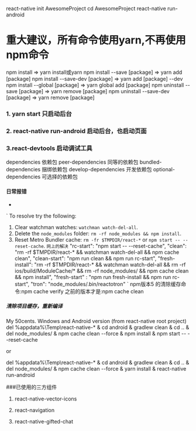 react-native init AwesomeProject
cd AwesomeProject
react-native run-android

# 重大建议，所有命令使用yarn,不再使用npm命令

npm install  => yarn install或yarn
npm install --save [package] => yarn add [package]
npm install --save-dev [package] => yarn add [package] --dev
npm install --global [package] => yarn global add [package]
npm uninstall --save [package] => yarn remove [package]
npm uninstall --save-dev [package] => yarn remove [package]


###  1. yarn start  只启动后台

### 2. react-native run-android  启动后台，也启动页面

### 3.react-devtools  启动调试工具

dependencies 依赖包
peer-dependencies 同等的依赖包
bundled-dependencies 捆绑依赖包
develop-dependencies 开发依赖包
optional-dependencies 可选择的依赖包


#### 日常报错
- 
`
To resolve try the following:
  1. Clear watchman watches: `watchman watch-del-all`.
  2. Delete the `node_modules` folder: `rm -rf node_modules && npm install`.
  3. Reset Metro Bundler cache: `rm -fr $TMPDIR/react-*` or `npm start -- --reset-cache`.
`
网上的解决
`
		"rc-start": "npm start -- --reset-cache",
		"clean": "rm -rf $TMPDIR/react-* && watchman watch-del-all && npm cache clean",
		"clean-start": "npm run clean && npm run rc-start",
		"fresh-install": "rm -rf $TMPDIR/react-* && watchman watch-del-all && rm -rf ios/build/ModuleCache/* && rm -rf node_modules/ && npm cache clean && npm install",
		"fresh-start" : "npm run fresh-install && npm run rc-start",
		"tron": "node_modules/.bin/reactotron"
`
npm版本5 的清除缓存命令:npm cache verify
之前的版本才是:npm cache clean


##### 清除项目缓存，重新编译
My 50cents. Windows and Android version (from react-native root project)
del %appdata%\Temp\react-native-* & cd android & gradlew clean & cd .. & del node_modules/ & npm cache clean --force & npm install & npm start -- --reset-cache

or

del %appdata%\Temp\react-native-* & cd android & gradlew clean & cd .. & del node_modules/ & npm cache clean --force & yarn install & react-native run-android



###已使用的三方组件

1. react-native-vector-icons

2. react-navigation

3. react-native-gifted-chat
